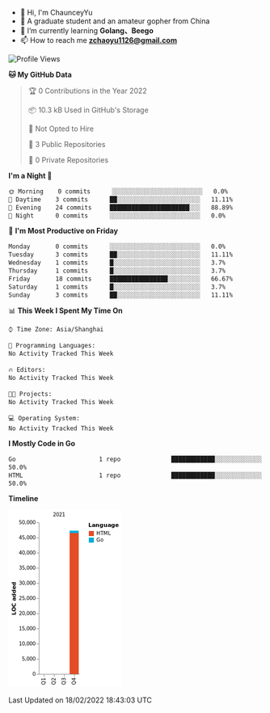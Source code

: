 - 👋 Hi, I'm ChaunceyYu
- 👀 A graduate student and an amateur gopher from China
- 🌱 I’m currently learning **Golang、Beego**
- 📫 How to reach me **zchaoyu1126@gmail.com**
<!--START_SECTION:waka-->
![Profile Views](http://img.shields.io/badge/Profile%20Views-0-blue)

**🐱 My GitHub Data** 

> 🏆 0 Contributions in the Year 2022
 > 
> 📦 10.3 kB Used in GitHub's Storage 
 > 
> 🚫 Not Opted to Hire
 > 
> 📜 3 Public Repositories 
 > 
> 🔑 0 Private Repositories  
 > 
**I'm a Night 🦉** 

```text
🌞 Morning    0 commits      ░░░░░░░░░░░░░░░░░░░░░░░░░   0.0% 
🌆 Daytime    3 commits      ██░░░░░░░░░░░░░░░░░░░░░░░   11.11% 
🌃 Evening    24 commits     ██████████████████████░░░   88.89% 
🌙 Night      0 commits      ░░░░░░░░░░░░░░░░░░░░░░░░░   0.0%

```
📅 **I'm Most Productive on Friday** 

```text
Monday       0 commits      ░░░░░░░░░░░░░░░░░░░░░░░░░   0.0% 
Tuesday      3 commits      ██░░░░░░░░░░░░░░░░░░░░░░░   11.11% 
Wednesday    1 commits      █░░░░░░░░░░░░░░░░░░░░░░░░   3.7% 
Thursday     1 commits      █░░░░░░░░░░░░░░░░░░░░░░░░   3.7% 
Friday       18 commits     ████████████████░░░░░░░░░   66.67% 
Saturday     1 commits      █░░░░░░░░░░░░░░░░░░░░░░░░   3.7% 
Sunday       3 commits      ██░░░░░░░░░░░░░░░░░░░░░░░   11.11%

```


📊 **This Week I Spent My Time On** 

```text
⌚︎ Time Zone: Asia/Shanghai

💬 Programming Languages: 
No Activity Tracked This Week

🔥 Editors: 
No Activity Tracked This Week

🐱‍💻 Projects: 
No Activity Tracked This Week

💻 Operating System: 
No Activity Tracked This Week

```

**I Mostly Code in Go** 

```text
Go                       1 repo              ████████████░░░░░░░░░░░░░   50.0% 
HTML                     1 repo              ████████████░░░░░░░░░░░░░   50.0%

```


**Timeline**

![Chart not found](https://raw.githubusercontent.com/ChaunceyYu0407/ChaunceyYu0407/main/charts/bar_graph.png) 


 Last Updated on 18/02/2022 18:43:03 UTC
<!--END_SECTION:waka-->
